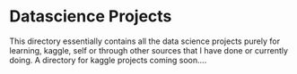 # Datascience Projects

This directory essentially contains all the data science projects purely for learning, kaggle, self or through other sources that I have done or currently doing. A directory for kaggle projects coming soon....
